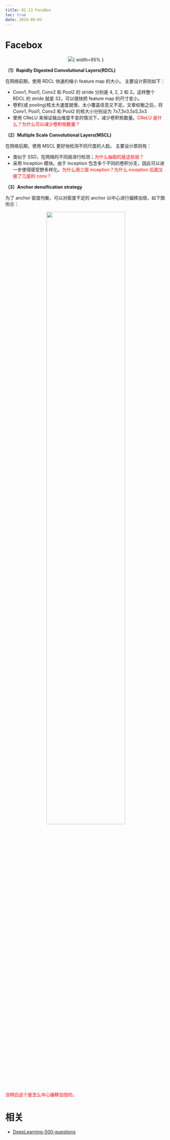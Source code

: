 ```yaml
---
title: 02.13 FaceBox
toc: true
date: 2019-09-03
---
```


# Facebox

<center>

![](http://images.iterate.site/blog/image/20190722/x0OEom31gFEQ.png?imageslim){ width=95% }

</center>


**（1）Rapidly Digested Convolutional Layers(RDCL)**

在网络前期，使用 RDCL 快速的缩小 feature map 的大小。 主要设计原则如下：

- Conv1, Pool1, Conv2 和 Pool2 的 stride 分别是 4, 2, 2 和 2。这样整个 RDCL 的 stride 就是 32，可以很快把 feature map 的尺寸变小。
- 卷积(或 pooling)核太大速度就慢，太小覆盖信息又不足。文章权衡之后，将 Conv1, Pool1, Conv2 和 Pool2 的核大小分别设为 7x7,3x3,5x5,3x3
- 使用 CReLU 来保证输出维度不变的情况下，减少卷积核数量。<span style="color:red;">CReLU 是什么？为什么可以减少卷积核数量？</span>

**（2）Multiple Scale Convolutional Layers(MSCL)**

在网络后期，使用 MSCL 更好地检测不同尺度的人脸。 主要设计原则有：

- 类似于 SSD，在网络的不同层进行检测；<span style="color:red;">为什么抽取的是这些层？</span>
- 采用 Inception 模块。由于 Inception 包含多个不同的卷积分支，因此可以进一步使得感受野多样化。<span style="color:red;">为什么用三层 inception？为什么 inception 后面又接了几层的 conv？</span>

**（3）Anchor densification strategy**

为了 anchor 密度均衡，可以对密度不足的 anchor 以中心进行偏移加倍，如下图所示：

<p align="center">
    <img width="70%" height="70%" src="http://images.iterate.site/blog/image/20190722/MhPQvCmyFScu.png?imageslim">
</p>

<span style="color:red;">没明白这个是怎么中心偏移加倍的。</span>






# 相关

- [DeepLearning-500-questions](https://github.com/scutan90/DeepLearning-500-questions)
